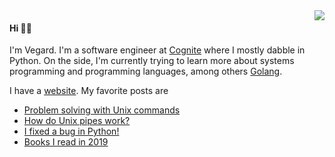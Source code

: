 <img src="https://github-readme-stats.vercel.app/api/top-langs/?username=vegarsti&layout=compact" align="right">

#### Hi 👋🏻

I'm Vegard. I'm a software engineer at [Cognite](https://github.com/cognitedata) where I mostly dabble in Python. On the side, I'm currently trying to learn more about systems programming and programming languages, among others [Golang](https://github.com/vegarsti?tab=repositories&q=&type=&language=go).

I have a [website](https://www.vegardstikbakke.com/). My favorite posts are
- [Problem solving with Unix commands](https://www.vegardstikbakke.com/unix/)
- [How do Unix pipes work?](https://www.vegardstikbakke.com/how-do-pipes-work-sigpipe/)
- [I fixed a bug in Python!](https://www.vegardstikbakke.com/python-contribution/)
- [Books I read in 2019](https://www.vegardstikbakke.com/books-2019/)
